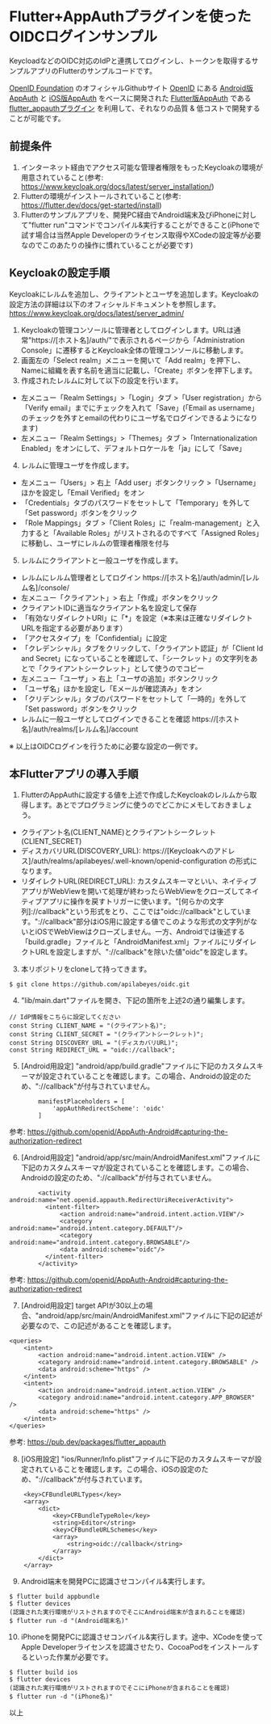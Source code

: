 # Flutter+AppAuthプラグインを使ったOIDCログインサンプル

KeycloadなどのOIDC対応のIdPと連携してログインし、トークンを取得するサンプルアプリのFlutterのサンプルコードです。

[OpenID Foundation](https://openid.net/) のオフィシャルGithubサイト [OpenID](https://github.com/openid) にある [Android版AppAuth](https://github.com/openid/AppAuth-Android) と [iOS版AppAuth](https://github.com/openid/AppAuth-iOS) をベースに開発された [Flutter版AppAuth](https://github.com/MaikuB/flutter_appauth) である [flutter_appauthプラグイン](https://pub.dev/packages/flutter_appauth) を利用して、それなりの品質 & 低コストで開発することが可能です。

## 前提条件
1. インターネット経由でアクセス可能な管理者権限をもったKeycloakの環境が用意されていること(参考: https://www.keycloak.org/docs/latest/server_installation/)
2. Flutterの環境がインストールされていること(参考: https://flutter.dev/docs/get-started/install)
3. Flutterのサンプルアプリを、開発PC経由でAndroid端末及びiPhoneに対して"flutter run"コマンドでコンパイル&実行することができること(iPhoneで試す場合は当然Apple Developerのライセンス取得やXCodeの設定等が必要なのでこのあたりの操作に慣れていることが必要です)

## Keycloakの設定手順
Keycloakにレルムを追加し、クライアントとユーザを追加します。Keycloakの設定方法の詳細は以下のオフィシャルドキュメントを参照します。
https://www.keycloak.org/docs/latest/server_admin/
1. Keycloakの管理コンソールに管理者としてログインします。URLは通常"https://[ホスト名]/auth/"で表示されるページから「Administration Console」に遷移するとKeycloak全体の管理コンソールに移動します。
2. 画面左の「Select realm」メニューを開いて「Add realm」を押下し、Nameに組織を表す名前を適当に記載し、「Create」ボタンを押下します。
3. 作成されたレルムに対して以下の設定を行います。
- 左メニュー「Realm Settings」>「Login」タブ >「User registration」から「Verify email」までにチェックを入れて「Save」(「Email as username」のチェックを外すとemailの代わりにユーザ名でログインできるようになります)
- 左メニュー「Realm Settings」>「Themes」タブ >「Internationalization Enabled」をオンにして、デフォルトロケールを「ja」にして「Save」
4. レルムに管理ユーザを作成します。
- 左メニュー「Users」> 右上「Add user」ボタンクリック >「Username」ほかを設定し「Email Verified」をオン
- 「Credentials」タブのパスワードをセットして「Temporary」を外して「Set password」ボタンをクリック
- 「Role Mappings」タブ >「Client Roles」に「realm-management」と入力すると「Available Roles」がリストされるのですべて「Assigned Roles」に移動し、ユーザにレルムの管理者権限を付与
5. レルムにクライアントと一般ユーザを作成します。
- レルムにレルム管理者としてログイン
https://[ホスト名]/auth/admin/[レルム名]/console/
- 左メニュー「クライアント」> 右上「作成」ボタンをクリック
- クライアントIDに適当なクライアント名を設定して保存
- 「有効なリダイレクトURI」に「*」を設定（※本来は正確なリダイレクトURLを指定する必要があります）
- 「アクセスタイプ」を「Confidential」に設定
- 「クレデンシャル」タブをクリックして、「クライアント認証」が「Client Id and Secret」になっていることを確認して、「シークレット」の文字列をあとで「クライアントシークレット」として使うのでコピー
- 左メニュー「ユーザ」> 右上「ユーザの追加」ボタンクリック
- 「ユーザ名」ほかを設定し「Eメールが確認済み」をオン
- 「クリデンシャル」タブのパスワードをセットして「一時的」を外して「Set password」ボタンをクリック
- レルムに一般ユーザとしてログインできることを確認
https://[ホスト名]/auth/realms/[レルム名]/account

※ 以上はOIDCログインを行うために必要な設定の一例です。

## 本Flutterアプリの導入手順
1. FlutterのAppAuthに設定する値を上述で作成したKeycloakのレルムから取得します。あとでプログラミングに使うのでどこかにメモしておきましょう。
- クライアント名(CLIENT_NAME)とクライアントシークレット(CLIENT_SECRET)
- ディスカバリURL(DISCOVERY_URL): https://[Keycloakへのアドレス]/auth/realms/apilabeyes/.well-known/openid-configuration の形式になります。
- リダイレクトURL(REDIRECT_URL): カスタムスキーマといい、ネイティブアプリがWebViewを開いて処理が終わったらWebViewをクローズしてネイティブアプリに操作を戻すトリガーに使います。"[何らかの文字列]://callback"という形式をとり、ここでは"oidc://callback"としています。"://callback"部分はiOS用に設定する値でこのような形式の文字列がないとiOSでWebViewはクローズしません。一方、Androidでは後述する「build.gradle」ファイルと「AndroidManifest.xml」ファイルにリダイレクトURLを設定しますが、"://callback"を除いた値"oidc"を設定します。

3. 本リポジトリをcloneして持ってきます。
```
$ git clone https://github.com/apilabeyes/oidc.git
```

4. "lib/main.dart"ファイルを開き、下記の箇所を上述2の通り編集します。
```
// IdP情報をこちらに設定してください
const String CLIENT_NAME = "(クライアント名)";
const String CLIENT_SECRET = "(クライアントシークレット)";
const String DISCOVERY_URL = "(ディスカバリURL)";
const String REDIRECT_URL = "oidc://callback";
```

5. [Android用設定] "android/app/build.gradle"ファイルに下記のカスタムスキーマが設定されていることを確認します。この場合、Androidの設定のため、"://callback"が付与されていません。
```
        manifestPlaceholders = [
            'appAuthRedirectScheme': 'oidc'
        ]
```
参考: https://github.com/openid/AppAuth-Android#capturing-the-authorization-redirect

6. [Android用設定] "android/app/src/main/AndroidManifest.xml"ファイルに下記のカスタムスキーマが設定されていることを確認します。この場合、Androidの設定のため、"://callback"が付与されていません。
```
        <activity android:name="net.openid.appauth.RedirectUriReceiverActivity">
          <intent-filter>
              <action android:name="android.intent.action.VIEW"/>
              <category android:name="android.intent.category.DEFAULT"/>
              <category android:name="android.intent.category.BROWSABLE"/>
              <data android:scheme="oidc"/>
          </intent-filter>
        </activity>
```
参考: https://github.com/openid/AppAuth-Android#capturing-the-authorization-redirect

7. [Android用設定] target APIが30以上の場合、"android/app/src/main/AndroidManifest.xml"ファイルに下記の記述が必要なので、この記述があることを確認します。
```
<queries>
    <intent>
        <action android:name="android.intent.action.VIEW" />
        <category android:name="android.intent.category.BROWSABLE" />
        <data android:scheme="https" />
    </intent>
    <intent>
        <action android:name="android.intent.action.VIEW" />
        <category android:name="android.intent.category.APP_BROWSER" />
        <data android:scheme="https" />
    </intent>
</queries>
```
参考: https://pub.dev/packages/flutter_appauth

8. [iOS用設定] "ios/Runner/Info.plist"ファイルに下記のカスタムスキーマが設定されていることを確認します。この場合、iOSの設定のため、"://callback"が付与されています。
```
    <key>CFBundleURLTypes</key>
    <array>
        <dict>
            <key>CFBundleTypeRole</key>
            <string>Editor</string>
            <key>CFBundleURLSchemes</key>
            <array>
                <string>oidc://callback</string>
            </array>
        </dict>
    </array>
```

9. Android端末を開発PCに認識させコンパイル&実行します。
```
$ flutter build appbundle
$ flutter devices
(認識された実行環境がリストされますのでそこにAndroid端末が含まれることを確認)
$ flutter run -d "(Android端末名)"
```

10. iPhoneを開発PCに認識させコンパイル&実行します。途中、XCodeを使ってApple Developerライセンスを認識させたり、CocoaPodをインストールするといった作業が必要です。
```
$ flutter build ios
$ flutter devices
(認識された実行環境がリストされますのでそこにiPhoneが含まれることを確認)
$ flutter run -d "(iPhone名)"
```

以上